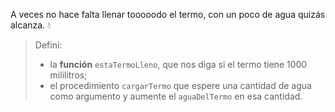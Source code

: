 A veces no hace falta llenar tooooodo el termo, con un poco de agua quizás alcanza. :droplet:

> Definí:
>
> * la **función** `estaTermoLleno`, que nos diga si el termo tiene 1000 mililitros;
> * el procedimiento `cargarTermo` que espere una cantidad de agua como argumento y aumente el `aguaDelTermo` en esa cantidad.  